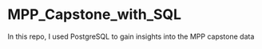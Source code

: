 # MPP_Capstone_with_SQL
In this repo, I used PostgreSQL to gain insights into the MPP capstone data
